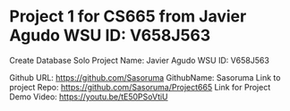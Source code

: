 # Project 1 for CS665 from Javier Agudo WSU ID: V658J563

Create Database
Solo Project
Name: Javier Agudo
WSU ID: V658J563

Github URL: https://github.com/Sasoruma
GithubName: Sasoruma
Link to project Repo: https://github.com/Sasoruma/Project665
Link for Project Demo Video: https://youtu.be/tE50PSoVtiU

